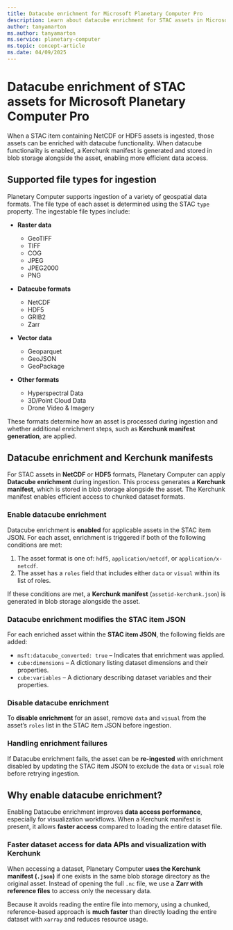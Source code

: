 ```yaml
---
title: Datacube enrichment for Microsoft Planetary Computer Pro
description: Learn about datacube enrichment for STAC assets in Microsoft Planetary Computer Pro. This article explains how to enable, and disable datacube enrichment.
author: tanyamarton
ms.author: tanyamarton
ms.service: planetary-computer
ms.topic: concept-article
ms.date: 04/09/2025
---
```


# Datacube enrichment of STAC assets for Microsoft Planetary Computer Pro

When a STAC item containing NetCDF or HDF5 assets is ingested, those assets can be enriched with datacube functionality. When datacube functionality is enabled, a Kerchunk manifest is generated and stored in blob storage alongside the asset, enabling more efficient data access.

## Supported file types for ingestion

Planetary Computer supports ingestion of a variety of geospatial data formats. The file type of each asset is determined using the STAC `type` property. The ingestable file types include:

- **Raster data**  
  - GeoTIFF  
  - TIFF  
  - COG  
  - JPEG  
  - JPEG2000  
  - PNG  

- **Datacube formats**  
  - NetCDF  
  - HDF5  
  - GRIB2  
  - Zarr  

- **Vector data**  
  - Geoparquet  
  - GeoJSON  
  - GeoPackage  

- **Other formats**  
  - Hyperspectral Data  
  - 3D/Point Cloud Data  
  - Drone Video & Imagery  

These formats determine how an asset is processed during ingestion and whether additional enrichment steps, such as **Kerchunk manifest generation**, are applied.

## Datacube enrichment and Kerchunk manifests  

For STAC assets in **NetCDF** or **HDF5** formats, Planetary Computer can apply **Datacube enrichment** during ingestion. This process generates a **Kerchunk manifest**, which is stored in blob storage alongside the asset. The Kerchunk manifest enables efficient access to chunked dataset formats.  

### Enable datacube enrichment  

Datacube enrichment is **enabled** for applicable assets in the STAC item JSON. For each asset, enrichment is triggered if both of the following conditions are met:  

1. The asset format is one of: `hdf5`, `application/netcdf`, or `application/x-netcdf`.  
1. The asset has a `roles` field that includes either `data` or `visual` within its list of roles.  

If these conditions are met, a **Kerchunk manifest** (`assetid-kerchunk.json`) is generated in blob storage alongside the asset.  

### Datacube enrichment modifies the STAC item JSON  

For each enriched asset within the **STAC item JSON**, the following fields are added:  

- `msft:datacube_converted: true` – Indicates that enrichment was applied.  
- `cube:dimensions` – A dictionary listing dataset dimensions and their properties.  
- `cube:variables` – A dictionary describing dataset variables and their properties.  


### Disable datacube enrichment  

To **disable enrichment** for an asset, remove `data` and `visual` from the asset’s `roles` list in the STAC item JSON before ingestion.   

### Handling enrichment failures  

If Datacube enrichment fails, the asset can be **re-ingested** with enrichment disabled by updating the STAC item JSON to exclude the `data` or `visual` role before retrying ingestion.  

## Why enable datacube enrichment?  

Enabling Datacube enrichment improves **data access performance**, especially for visualization workflows. When a Kerchunk manifest is present, it allows **faster access** compared to loading the entire dataset file.  

### Faster dataset access for data APIs and visualization with Kerchunk  

When accessing a dataset, Planetary Computer **uses the Kerchunk manifest (`.json`)** if one exists in the same blob storage directory as the original asset. Instead of opening the full `.nc` file, we use a **Zarr with reference files** to access only the necessary data.  

Because it avoids reading the entire file into memory, using a chunked, reference-based approach is **much faster** than directly loading the entire dataset with `xarray` and reduces resource usage. 
  
